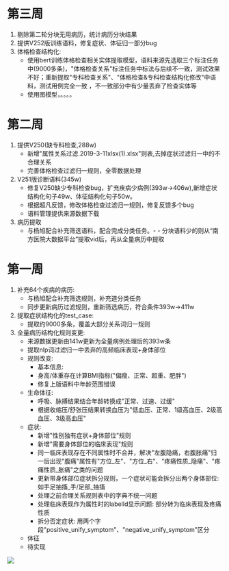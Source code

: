 # 第三周
1. 剔除第二轮分块无用病历，统计病历分块结果
2. 提供V252版训练语料，修复症状、体征归一部分bug
3. 体格检查结构化:
    - 使用bert训练体格检查相关实体提取模型，语料来源先选取三个标注任务中(9000多条)，"体格检查关系"标注任务中标法与后续不一致，测试效果不好；重新提取"专科检查关系"、"体格检查&专科检查结构化修改"中语料，测试用例完全一致 ，不一致部分中有少量丢弃了检查实体等
    - 使用图模型，。。。。
# 第二周
1. 提供V250(缺专科检查,288w)
    - 新增"属性关系过滤.2019-3-11xlsx(1).xlsx"则表,去掉症状过滤归一中的不合理关系
    - 完善体格检查过滤归一规则，全零数据处理
2. V251版诊断语料(345w)
     - 修复V250缺少专科检查bug，扩充疾病少病例(393w->406w),新增症状结构化句子49w、体征结构化句子50w。
     - 根据超凡反馈，修改体格检查过滤归一规则，修复反馈多个bug
     - 语料管理提供来源数据下载
3. 病历提取
     - 与杨旭配合补充筛选语料，配合完成分类任务。- - 分块语料少的则从“南方医院大数据平台”提取vid后，再从全量病历中提取

# 第一周
1. 补充64个疾病的病历: 
     - 与杨旭配合补充筛选规则，补充道分类任务
     - 同步更新病历过滤规则，重新筛选病历，符合条件393w->411w
2. 提取症状结构化的test_case:
     - 提取约9000多条，覆盖大部分关系词归一规则
3. 全量病历结构化规则变更:
     - 来源数据更新由141w更新为全量病例处理后的393w条
     - 提取nlp词过滤归一中丢弃的高频临床表现+身体部位
     - 规则改变:
       -  基本信息:
         - 身高/体重存在计算BMI指标("偏瘦、正常、超重、肥胖")
         - 修复上版语料中年龄范围错误
     - 生命体征:
         - 呼吸、脉搏结果结合年龄转换成"正常、过速、过缓"
         - 根据收缩压/舒张压结果转换血压为"低血压、正常、1级高血压、2级高血压、3级高血压"
     - 症状:
         - 新增"性别独有症状+身体部位"规则
         - 新增"需要身体部位的临床表现"规则
         - 同一临床表现存在不同属性时不合并，解决"左腹隐痛，右腹胀痛"归一后出现"腹痛"属性有"方位_左"、"方位_右"、"疼痛性质_隐痛"、"疼痛性质_胀痛"之类的问题
         - 更新带身体部位症状拆分规则，一个症状可能会拆分出两个身体部位: 如手足抽搐_手/足部_抽搐
         - 处理之前合理关系规则表中的字典不统一问题
         - 处理临床表现作为属性时的labelId显示问题: 部分转为临床表现及疼痛性质
         - 拆分否定症状: 用两个字段"positive_unify_symptom"、"negative_unify_symptom"区分
     - 体征
      - 待实现

![](leanote://file/getImage?fileId=5cd53e475bd176431b000000)